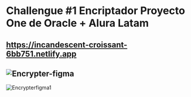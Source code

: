 # Challengue #1 Encriptador Proyecto One de Oracle + Alura Latam

## https://incandescent-croissant-6bb751.netlify.app

## ![Encrypter-figma](https://user-images.githubusercontent.com/85569433/208537588-f86da6aa-2dfd-41cd-812b-5bb6b7d405f4.PNG)

![Encrypterfigma1](https://user-images.githubusercontent.com/85569433/208537718-eb975d48-33bc-45ae-a3b0-5404eeccd7bf.PNG)
